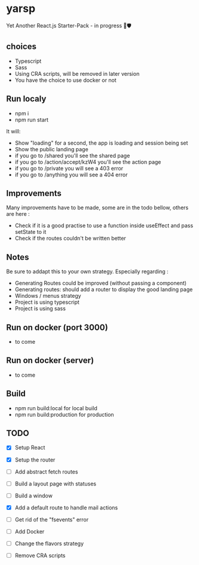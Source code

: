 # yarsp

Yet Another React.js Starter-Pack - in progress 💎🛡 

## choices

* Typescript
* Sass
* Using CRA scripts, will be removed in later version
* You have the choice to use docker or not

## Run localy

* npm i
* npm run start

It will:
* Show "loading" for a second, the app is loading and session being set
* Show the public landing page
* if you go to /shared you'll see the shared page
* if you go to /action/accept/kzW4 you'll see the action page
* if you go to /private you will see a 403 error
* if you go to /anything you will see a 404 error

## Improvements

Many improvements have to be made, some are in the todo bellow, others are here :
* Check if it is a good practise to use a function inside useEffect and pass setState to it
* Check if the routes couldn't be written better

## Notes

Be sure to addapt this to your own strategy. Especially regarding :
* Generating Routes could be improved (without passing a component)
* Generating routes: should add a router to display the good landing page
* Windows / menus strategy
* Project is using typescript
* Project is using sass

## Run on docker (port 3000)

* to come

## Run on docker (server)

* to come

## Build

* npm run build:local for local build
* npm run build:production for production

## TODO
*[x] Setup React  
*[x] Setup the router   
*[ ] Add abstract fetch routes   
*[ ] Build a layout page with statuses   
*[ ] Build a window   
*[x] Add a default route to handle mail actions   
*[ ] Get rid of the "fsevents" error   
*[ ] Add Docker   
*[ ] Change the flavors strategy   
*[ ] Remove CRA scripts   
 
